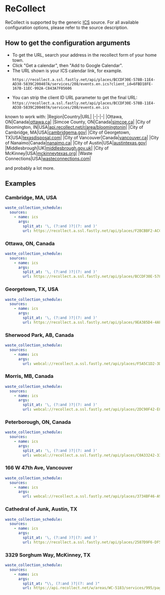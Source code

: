 # ReCollect

ReCollect is supported by the generic [ICS](/doc/source/ics.md) source. For all available configuration options, please refer to the source description.


## How to get the configuration arguments

- To get the URL, search your address in the recollect form of your home town.
- Click "Get a calendar", then "Add to Google Calendar".
- The URL shown is your ICS calendar link, for example.
  ```plain
  https://recollect.a.ssl.fastly.net/api/places/BCCDF30E-578B-11E4-AD38-5839C200407A/services/208/events.en.ics?client_id=6FBD18FE-167B-11EC-992A-C843A7F05606
  ```
- You can strip the client ID URL parameter to get the final URL: `https://recollect.a.ssl.fastly.net/api/places/BCCDF30E-578B-11E4-AD38-5839C200407A/services/208/events.en.ics`

known to work with:
|Region|Country|URL|
|-|-|-|
|Ottawa, ON|Canada|[ottawa.ca](https://ottawa.ca/en/garbage-and-recycling/recycling/garbage-and-recycling-collection-calendar)|
|Simcoe County, ON|Canada|[simcoe.ca](https://www.simcoe.ca/dpt/swm/when)|
|City of Bloomington, IN|USA|[api.recollect.net/r/area/bloomingtonin](https://api.recollect.net/r/area/bloomingtonin)|
|City of Cambridge, MA|USA|[cambridgema.gov](https://www.cambridgema.gov/services/curbsidecollections)|
|City of Georgetown, TX|USA|[texasdisposal.com](https://www.texasdisposal.com/waste-wizard/)|
|City of Vancouver|Canada|[vancouver.ca](https://vancouver.ca/home-property-development/garbage-and-recycling-collection-schedules.aspx)|
|City of Nanaimo|Canada|[nanaimo.ca](https://www.nanaimo.ca/city-services/garbage-recycling/collectionschedule)|
|City of Austin|USA|[austintexas.gov](https://www.austintexas.gov/myschedule)|
|Middlesbrough|UK|[middlesbrough.gov.uk](https://my.middlesbrough.gov.uk/login/)|
|City of McKinney|USA|[mckinneytexas.org](https://www.mckinneytexas.org/503/Residential-Trash-Services/#App)|
|Waste Connections|USA|[wasteconnections.com](https://www.wasteconnections.com/pickup-schedule/)|

and probably a lot more.

## Examples

### Cambridge, MA, USA

```yaml
waste_collection_schedule:
  sources:
    - name: ics
      args:
        split_at: '\, (?:and )?|(?: and )'
        url: https://recollect.a.ssl.fastly.net/api/places/F2BCBBF2-ACC9-11E8-B4BD-CFDD30C1D4D8/services/761/events.en-US.ics
```
### Ottawa, ON, Canada

```yaml
waste_collection_schedule:
  sources:
    - name: ics
      args:
        split_at: '\, (?:and )?|(?: and )'
        url: https://recollect.a.ssl.fastly.net/api/places/BCCDF30E-578B-11E4-AD38-5839C200407A/services/208/events.en.ics
```
### Georgetown, TX, USA

```yaml
waste_collection_schedule:
  sources:
    - name: ics
      args:
        split_at: '\, (?:and )?|(?: and )'
        url: https://recollect.a.ssl.fastly.net/api/places/9EA385D4-4AF9-11EB-B308-E6A235C11932/services/611/events.en-US.ics
```
### Sherwood Park, AB, Canada

```yaml
waste_collection_schedule:
  sources:
    - name: ics
      args:
        url: webcal://recollect.a.ssl.fastly.net/api/places/F5A5C1D2-3D25-11EE-A377-8D1C706BDDF3/services/238/events.en.ics?client_id=7CCAFDAE-3D25-11EE-8AF8-9D1C706BDDF3
```
### Morris, MB, Canada

```yaml
waste_collection_schedule:
  sources:
    - name: ics
      args:
        split_at: '\, (?:and )?|(?: and )'
        url: webcal://recollect.a.ssl.fastly.net/api/places/2DC90F42-E8AA-11EB-A726-598C8684B99B/services/397/events.en.ics
```
### Peterborough, ON, Canada

```yaml
waste_collection_schedule:
  sources:
    - name: ics
      args:
        split_at: '\, (?:and )?|(?: and )'
        url: webcal://recollect.a.ssl.fastly.net/api/places/C0A33242-3365-11EC-A104-84C872B788E8/services/345/events.en.ics?client_id=F81035CA-7177-11EE-A247-E8E188BA1CF3
```
### 166 W 47th Ave, Vancouver

```yaml
waste_collection_schedule:
  sources:
    - name: ics
      args:
        url: webcal://recollect.a.ssl.fastly.net/api/places/3734BF46-A9A1-11E2-8B00-43B94144C028/services/193/events.en.ics?client_id=8844492C-9457-11EE-90E3-08A383E66757
```
### Cathedral of Junk, Austin, TX

```yaml
waste_collection_schedule:
  sources:
    - name: ics
      args:
        split_at: '\, (?:and )?|(?: and )'
        url: https://recollect.a.ssl.fastly.net/api/places/2587D9F6-DF59-11E8-96F5-0E2C682931C6/services/323/events.en-US.ics
```
### 3329 Sorghum Way, McKinney, TX

```yaml
waste_collection_schedule:
  sources:
    - name: ics
      args:
        split_at: "\\, (?:and )?|(?: and )"
        url: https://api.recollect.net/w/areas/WC-5183/services/995/pages/widget_subscribe_calendar?back_stack=%5B%5B%22place_calendar%22%2C%7B%22for%22%3A%22WC-5183%22%2C%22tabbed%22%3Atrue%7D%5D%5D#
```